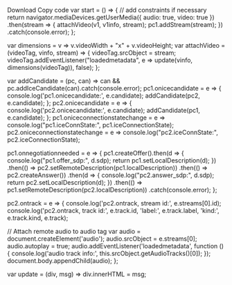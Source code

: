 
Download
Copy code
var start = () => {
 // add constraints if necessary
 return navigator.mediaDevices.getUserMedia({ audio: true, video: true })
    .then(stream => {
      attachVideo(v1, v1info, stream);
      pc1.addStream(stream);
    })
    .catch(console.error);
};

var dimensions = v => v.videoWidth + "x" + v.videoHeight;
var attachVideo = (videoTag, vinfo, stream) => {
 videoTag.srcObject = stream;
 videoTag.addEventListener("loadedmetadata", e => update(vinfo, dimensions(videoTag)), false);
};

var addCandidate = (pc, can) => can && pc.addIceCandidate(can).catch(console.error);
pc1.onicecandidate = e => {
 console.log('pc1.onicecandidate:', e.candidate);
 addCandidate(pc2, e.candidate);
};
pc2.onicecandidate = e => {
 console.log('pc2.onicecandidate:', e.candidate);
 addCandidate(pc1, e.candidate);
};
pc1.oniceconnectionstatechange = e => console.log("pc1.iceConnState:", pc1.iceConnectionState);
pc2.oniceconnectionstatechange = e => console.log("pc2.iceConnState:", pc2.iceConnectionState);

pc1.onnegotiationneeded = e => {
 pc1.createOffer().then(d => {
    console.log("pc1.offer_sdp:", d.sdp);
    return pc1.setLocalDescription(d);
 })
    .then(() => pc2.setRemoteDescription(pc1.localDescription))
    .then(() => pc2.createAnswer())
    .then(d => {
      console.log("pc2.answer_sdp:", d.sdp);
      return pc2.setLocalDescription(d);
    })
    .then(() => pc1.setRemoteDescription(pc2.localDescription))
    .catch(console.error);
};

pc2.ontrack = e => {
 console.log('pc2.ontrack, stream id:', e.streams[0].id);
 console.log('pc2.ontrack, track id:', e.track.id, 'label:', e.track.label, 'kind:', e.track.kind, e.track);

 // Attach remote audio to audio tag
 var audio = document.createElement('audio');
 audio.srcObject = e.streams[0];
 audio.autoplay = true;
 audio.addEventListener('loadedmetadata', function () {
    console.log('audio track info:', this.srcObject.getAudioTracks()[0]);
 });
 document.body.appendChild(audio);
};

var update = (div, msg) => div.innerHTML = msg;


